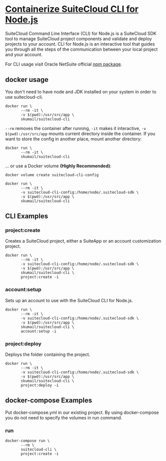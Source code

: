 # [Containerize SuiteCloud CLI for Node.js](https://hub.docker.com/r/skumail/suitecloud-cli)

SuiteCloud Command Line Interface (CLI) for Node.js is a SuiteCloud SDK tool to manage SuiteCloud project components and validate and deploy projects to your account. CLI for Node.js is an interactive tool that guides you through all the steps of the communication between your local project and your account.

For CLI usage visit Oracle NetSuite official [npm package](https://www.npmjs.com/package/@oracle/suitecloud-cli).

## docker usage
You don't need to have node and JDK  installed on your system in order to use suitecloud-cli.

```shell
docker run \
       --rm -it \
       -v $(pwd):/usr/src/app \
       skumail/suitecloud-cli
```

`--rm` removes the container after running, `-it` makes it interactive, `-v $(pwd):/usr/src/app` mounts current directory inside the container. If you want to store the config in another place, mount another directory: 
 
 ```shell
 docker run \
        --rm -it \
        skumail/suitecloud-cli
 ```

... or use a Docker volume **(Highly Recommended)**:

```shell
docker volume create suitecloud-cli-config

docker run \
       --rm -it \
       -v suitecloud-cli-config:/home/node/.suitecloud-sdk \
       -v $(pwd):/usr/src/app \
       skumail/suitecloud-cli
```

## CLI Examples 
### project:create
Creates a SuiteCloud project, either a SuiteApp or an account customization project.
```shell
docker run \
       --rm -it \
       -v suitecloud-cli-config:/home/node/.suitecloud-sdk \
       -v $(pwd):/usr/src/app \
       skumail/suitecloud-cli \
       project:create -i
```
### account:setup
Sets up an account to use with the SuiteCloud CLI for Node.js.
```shell
docker run \
       --rm -it \
       -v suitecloud-cli-config:/home/node/.suitecloud-sdk \
       -v $(pwd):/usr/src/app \
       skumail/suitecloud-cli \
       account:setup -i
```

### project:deploy
Deploys the folder containing the project.
```shell
docker run \
       --rm -it \
       -v suitecloud-cli-config:/home/node/.suitecloud-sdk \
       -v $(pwd):/usr/src/app \
       skumail/suitecloud-cli \
       project:deploy -i
```

## docker-compose Examples
Put docker-compose.yml in our existing project. By using docker-compose you do not need to specify the volumes in run command.
### run
```shell
docker-compose run \
       --rm \
       suitecloud-cli \
       project:create -i
```